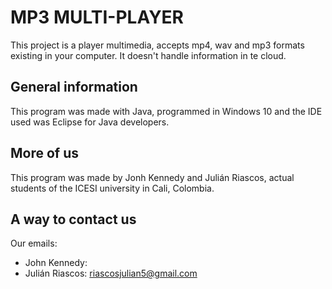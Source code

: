 # MP3 MULTI-PLAYER

This project is a player multimedia, accepts mp4, wav and mp3 formats existing in your computer. It doesn't handle information in te cloud. 

## General information

This program was made with Java, programmed in Windows 10 and the IDE used was Eclipse for Java developers. 


## More of us
This program was made by Jonh Kennedy and Julián Riascos, actual students of the ICESI university in Cali, Colombia. 

## A way to contact us
Our emails:

- John Kennedy: 
- Julián Riascos: riascosjulian5@gmail.com
